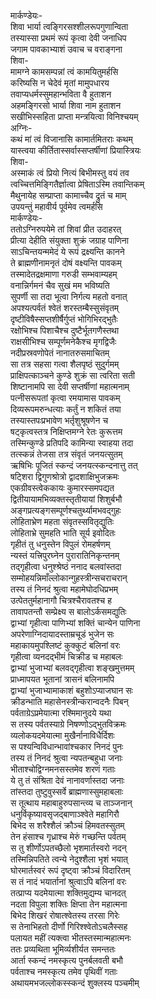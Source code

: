 मार्कण्डेयः-  
शिवा भार्या त्वङ्गिरसश्शीलरूपगुणान्विता  
तस्यास्सा प्रथमं रूपं कृत्वा देवी जनाधिप  
जगाम पावकाभ्याशं उवाच च वराङ्गना  
शिवा-  
मामग्ने कामसम्पन्नां त्वं कामयितुमर्हसि  
करिष्यसि न चेदेवं मृतां मामुपधारय  
तवाप्यधर्मस्सुमहान्भविता वै हुताशन  
अहमङ्गिरसो भार्या शिवा नाम हुताशन  
सखीभिस्सहिता प्राप्ता मन्त्रयित्वा विनिश्चयम्  
अग्निः-  
कथं मां त्वं विजानासि कामार्तमितराः कथम्  
यास्त्वया कीर्तितास्सर्वास्सप्तर्षीणां प्रियास्त्रियः  
शिवा-  
अस्माकं त्वं प्रियो नित्यं बिभीमस्तु वयं तव  
त्वच्चित्तमिङ्गितैर्ज्ञात्वा प्रेषिताऽस्मि तवान्तिकम्  
मैथुनायेह सम्प्राप्ता कामाच्चैव द्रुतं च माम्  
उपयन्तुं महावीर्य पूर्वमेव त्वमर्हसि  
मार्कण्डेयः-  
ततोऽग्निरुपयेमे तां शिवां प्रीत उदाहरत्  
प्रीत्या देहीति संयुक्ता शुक्रं जग्राह पाणिना  
साऽचिन्तयन्ममेदं ये रूपं द्रक्ष्यन्ति कानने  
ते ब्राह्मणीनामनृतं दोषं वक्ष्यन्ति पावकम्  
तस्मादेतद्रक्षमाणा गरुडी सम्भवाम्यहम्  
वनान्निर्गमनं चैव सुखं मम भविष्यति  
सुपर्णी सा तदा भूत्वा निर्गत्य महतो वनात्  
अपश्यत्पर्वतं श्वेतं शरस्तम्बैस्सुसंवृतम्  
दृष्टीविषैस्सप्तशीर्षैर्गुप्तं भोगिभिरद्भुतैः  
रक्षोभिश्च पिशाचैश्च दुष्टैर्भूतगणैस्तथा  
राक्षसीभिश्च सम्पूर्णमनेकैश्च मृगद्विजैः  
नदीप्रस्रवणोपेतं नानातरुसमाचितम्  
सा तत्र सहसा गत्वा शैलपृष्ठं सुदुर्गमम्  
प्राक्षिपत्काञ्चने कुण्डे शुक्रं सा त्वरिता सती  
शिष्टानामपि सा देवी सप्तर्षीणां महात्मनाम्  
पत्नीसरूपतां कृत्वा रमयामास पावकम्  
दिव्यरूपमरुन्धत्याः कर्तुं न शकितं तया  
तस्यास्तपःप्रभावेण भर्तृशुश्रूषणेन च  
षट्कृत्वस्तत्र निक्षिप्तमग्ने रेतः कुरूत्तम  
तस्मिन्कुण्डे प्रतिपदि कामिन्या स्वाहया तदा  
तत्स्कन्नं तेजसा तत्र संवृतं जनयत्सुतम्  
ऋषिभिः पूजितं स्कन्दं जनयत्स्कन्दनात्तु तत्  
षट्शिरा द्विगुणश्रोत्रो द्वादशाक्षिभुजक्रमः  
एकग्रीवस्त्वेककायः कुमारस्समपद्यत  
द्वितीयायामभिव्यक्तस्तृतीयायां शिशुर्बभौ  
अङ्गप्रत्यङ्गसम्पूर्णश्चतुर्थ्यामभवद्गुहः  
लोहिताभ्रेण महता संवृतस्सवितृद्युतिः  
लोहिताभ्रे सुमहति भाति सूर्य इवोदितः  
गृहीतं तु धनुस्तेन विपुलं रोमहर्षणम्  
न्यस्तं यत्त्रिपुरघ्नेन पुरारातिनिकृन्तनम्  
तद्गृहीत्वा धनुश्श्रेष्ठं ननाद बलवांस्तदा  
सम्मोहयन्निमाँल्लोकान्गुहस्त्रीन्सचराचरान्  
तस्य तं निनदं श्रुत्वा महामेघोदधिप्रभम्  
उत्पेततुर्महानागौ चित्रश्चैरावतश्च ह  
तावापतन्तौ सम्प्रेक्ष्य स बालोऽर्कसमद्युतिः  
द्वाभ्यां गृहीत्वा पाणिभ्यां शक्तिं चान्येन पाणिना  
अपरेणाग्निदायादस्ताम्रचूडं भुजेन सः  
महाकायमुपश्लिष्टं कुक्कुटं बलिनां वरः  
गृहीत्वा व्यनदद्भीमं चिक्रीड च महाबलः  
द्वाभ्यां भुजाभ्यां बलवद्गृहीत्वा शङ्खमुत्तमम्  
प्राध्मापयत भूतानां त्रासनं बलिनामपि  
द्वाभ्यां भुजाभ्यामाकाशं बहुशोऽप्याजघान सः  
क्रीडन्भाति महासेनस्त्रीन्करान्वदनैः पिबन्  
पर्वताग्रेऽप्रमेयात्मा रश्मिमानुदये यथा  
स तस्य पर्वतस्याग्रे निषण्णोऽद्भुतविक्रमः  
व्यलोकयदमेयात्मा मुखैर्नानाविधैर्दिशः  
स पश्यन्विविधान्भावांश्चकार निनदं पुनः  
तस्य तं निनदं श्रुत्वा न्यपतन्बहुधा जनाः  
भीताश्चोद्विग्नमनसस्तमेव शरणं गताः  
ये तु तं संश्रिता देवं नानावर्णास्तदा जनाः  
तांस्तदा तुष्टुवुस्सर्वे ब्राह्मणास्सुमहाबलाः  
स तूत्थाय महाबाहुरुपसान्त्व्य च ताञ्जनान्  
धनुर्विकृष्यावसृजद्बाणाञ्श्वेते महागिरौ  
बिभेद स शरैश्शैलं क्रौञ्चं हिमवतस्सुतम्  
तेन हंसाश्च गृध्राश्च मेरुं गच्छन्ति पर्वतम्  
स तु शीर्णोऽपतच्छैलो भृशमार्तस्वरो नदन्  
तस्मिन्निपतिते त्वन्ये नेदुश्शैला भृशं भयात्  
घोरमार्तस्वरं रूपं दृष्ट्वा क्रौञ्चं विदारितम्  
स तं नादं भयार्तानां श्रुत्वाऽपि बलिनां वरः  
तत्प्राप्य यदमेयात्मा शक्तिमुद्यम्य चानदत्  
नदता विपुला शक्तिः क्षिप्ता तेन महात्मना  
बिभेद शिखरं रोषात्श्वेतस्य तरसा गिरेः  
स तेनाभिहतो दीर्णो गिरिश्श्वेतोऽचलैस्सह  
पलायत महीं त्यक्त्वा भीतस्तस्मान्महात्मनः  
ततः प्रव्यथिता भूमिर्व्यशीर्यत समन्ततः  
आर्ता स्कन्दं नमस्कृत्य पुनर्बलवती बभौ  
पर्वताश्च नमस्कृत्य तमेव पृथिवीं गताः  
अथायमभजल्लोकस्स्कन्दं शुक्लस्य पञ्चमीम्  
